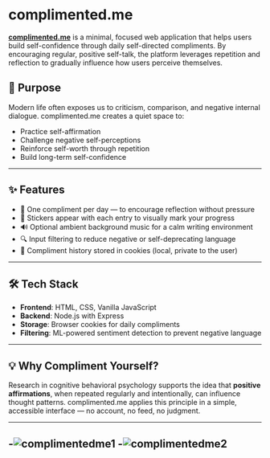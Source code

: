# complimented.me

[**complimented.me**](http://complimented.me/) is a minimal, focused web application that helps users build self-confidence through daily self-directed compliments. By encouraging regular, positive self-talk, the platform leverages repetition and reflection to gradually influence how users perceive themselves.

## 🎯 Purpose

Modern life often exposes us to criticism, comparison, and negative internal dialogue. complimented.me creates a quiet space to:

- Practice self-affirmation
- Challenge negative self-perceptions
- Reinforce self-worth through repetition
- Build long-term self-confidence

---

## ✨ Features

- 📝 One compliment per day — to encourage reflection without pressure
- 📌 Stickers appear with each entry to visually mark your progress
- 🔊 Optional ambient background music for a calm writing environment
- 🔍 Input filtering to reduce negative or self-deprecating language
- 🍪 Compliment history stored in cookies (local, private to the user)

---

## 🛠️ Tech Stack

- **Frontend**: HTML, CSS, Vanilla JavaScript
- **Backend**: Node.js with Express
- **Storage**: Browser cookies for daily compliments
- **Filtering**: ML-powered sentiment detection to prevent negative language

---

## 💡 Why Compliment Yourself?

Research in cognitive behavioral psychology supports the idea that **positive affirmations**, when repeated regularly and intentionally, can influence thought patterns. complimented.me applies this principle in a simple, accessible interface — no account, no feed, no judgment.

---

-![complimentedme1](https://github.com/user-attachments/assets/8faee9a3-fb3d-4876-aea1-beaadb629875)
-![complimentedme2](https://github.com/user-attachments/assets/24d2e307-5fd9-446b-aa0e-292827a714fd)
-
